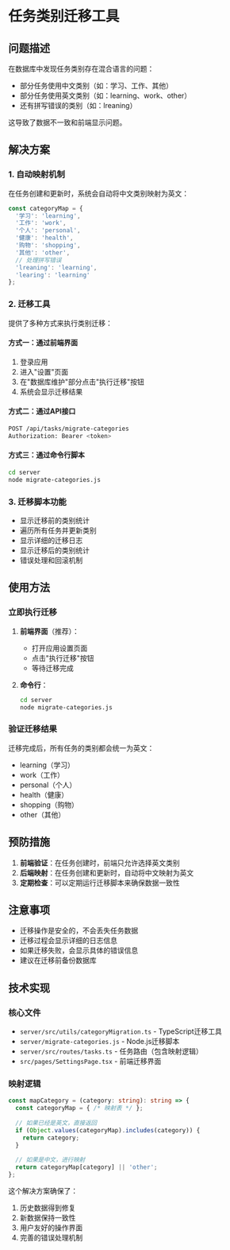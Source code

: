 # 任务类别迁移工具

## 问题描述

在数据库中发现任务类别存在混合语言的问题：
- 部分任务使用中文类别（如：学习、工作、其他）
- 部分任务使用英文类别（如：learning、work、other）
- 还有拼写错误的类别（如：lreaning）

这导致了数据不一致和前端显示问题。

## 解决方案

### 1. 自动映射机制

在任务创建和更新时，系统会自动将中文类别映射为英文：

```typescript
const categoryMap = {
  '学习': 'learning',
  '工作': 'work', 
  '个人': 'personal',
  '健康': 'health',
  '购物': 'shopping',
  '其他': 'other',
  // 处理拼写错误
  'lreaning': 'learning',
  'learing': 'learning'
};
```

### 2. 迁移工具

提供了多种方式来执行类别迁移：

#### 方式一：通过前端界面
1. 登录应用
2. 进入"设置"页面
3. 在"数据库维护"部分点击"执行迁移"按钮
4. 系统会显示迁移结果

#### 方式二：通过API接口
```bash
POST /api/tasks/migrate-categories
Authorization: Bearer <token>
```

#### 方式三：通过命令行脚本
```bash
cd server
node migrate-categories.js
```

### 3. 迁移脚本功能

- 显示迁移前的类别统计
- 遍历所有任务并更新类别
- 显示详细的迁移日志
- 显示迁移后的类别统计
- 错误处理和回滚机制

## 使用方法

### 立即执行迁移

1. **前端界面**（推荐）：
   - 打开应用设置页面
   - 点击"执行迁移"按钮
   - 等待迁移完成

2. **命令行**：
   ```bash
   cd server
   node migrate-categories.js
   ```

### 验证迁移结果

迁移完成后，所有任务的类别都会统一为英文：
- learning（学习）
- work（工作）
- personal（个人）
- health（健康）
- shopping（购物）
- other（其他）

## 预防措施

1. **前端验证**：在任务创建时，前端只允许选择英文类别
2. **后端映射**：在任务创建和更新时，自动将中文映射为英文
3. **定期检查**：可以定期运行迁移脚本来确保数据一致性

## 注意事项

- 迁移操作是安全的，不会丢失任务数据
- 迁移过程会显示详细的日志信息
- 如果迁移失败，会显示具体的错误信息
- 建议在迁移前备份数据库

## 技术实现

### 核心文件

- `server/src/utils/categoryMigration.ts` - TypeScript迁移工具
- `server/migrate-categories.js` - Node.js迁移脚本
- `server/src/routes/tasks.ts` - 任务路由（包含映射逻辑）
- `src/pages/SettingsPage.tsx` - 前端迁移界面

### 映射逻辑

```typescript
const mapCategory = (category: string): string => {
  const categoryMap = { /* 映射表 */ };
  
  // 如果已经是英文，直接返回
  if (Object.values(categoryMap).includes(category)) {
    return category;
  }
  
  // 如果是中文，进行映射
  return categoryMap[category] || 'other';
};
```

这个解决方案确保了：
1. 历史数据得到修复
2. 新数据保持一致性
3. 用户友好的操作界面
4. 完善的错误处理机制 
